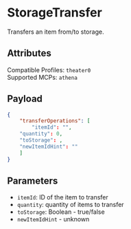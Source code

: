 # StorageTransfer
Transfers an item from/to storage.

## Attributes
Compatible Profiles: `theater0`  
Supported MCPs: `athena`

## Payload
```json
{
    "transferOperations": [
        "itemId": "",
	"quantity": 0,
	"toStorage": ,
	"newItemIdHint": ""
    ]
}
```

## Parameters
- `itemId`: ID of the item to transfer
- `quantity`: quantity of items to transfer
- `toStorage`: Boolean - true/false
- `newItemIdHint` - unknown
